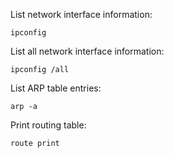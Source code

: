 List network interface information:
```shell
ipconfig
```

List all network interface information:
```shell
ipconfig /all
```

List ARP table entries:
```shell
arp -a
```

Print routing table:
```shell
route print
```

